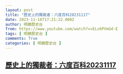 ```yaml
---
layout: post
title: "歷史上的獨裁者：六度百科20231117"
date: 2023-11-16T17:21:22.000Z
author: 明鏡歷史台
from: https://www.youtube.com/watch?v=ELs6PVmGd-E
tags: [ 明鏡歷史台 ]
comments: True
categories: [ 明鏡歷史台 ]
---
```

<!--1700155282000-->
[歷史上的獨裁者：六度百科20231117](https://www.youtube.com/watch?v=ELs6PVmGd-E)
------

<div>

</div>
